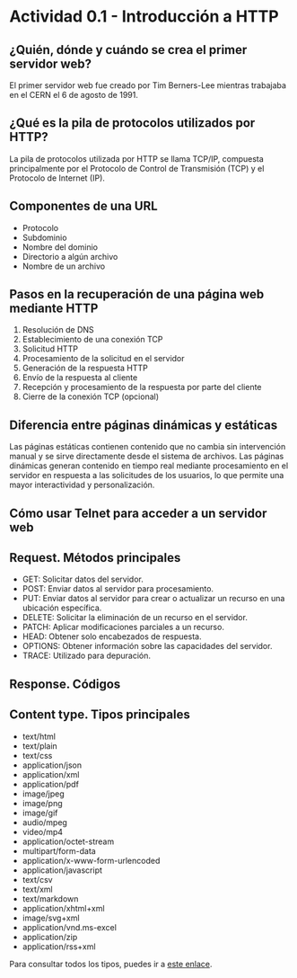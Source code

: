 # Actividad 0.1 - Introducción a HTTP

## ¿Quién, dónde y cuándo se crea el primer servidor web?
El primer servidor web fue creado por Tim Berners-Lee mientras trabajaba en el CERN el 6 de agosto de 1991.

## ¿Qué es la pila de protocolos utilizados por HTTP?
La pila de protocolos utilizada por HTTP se llama TCP/IP, compuesta principalmente por el Protocolo de Control de Transmisión (TCP) y el Protocolo de Internet (IP).

## Componentes de una URL
- Protocolo
- Subdominio
- Nombre del dominio
- Directorio a algún archivo
- Nombre de un archivo

## Pasos en la recuperación de una página web mediante HTTP
1. Resolución de DNS
2. Establecimiento de una conexión TCP
3. Solicitud HTTP
4. Procesamiento de la solicitud en el servidor
5. Generación de la respuesta HTTP
6. Envío de la respuesta al cliente
7. Recepción y procesamiento de la respuesta por parte del cliente
8. Cierre de la conexión TCP (opcional)

## Diferencia entre páginas dinámicas y estáticas
Las páginas estáticas contienen contenido que no cambia sin intervención manual y se sirve directamente desde el sistema de archivos. Las páginas dinámicas generan contenido en tiempo real mediante procesamiento en el servidor en respuesta a las solicitudes de los usuarios, lo que permite una mayor interactividad y personalización.

## Cómo usar Telnet para acceder a un servidor web

## Request. Métodos principales
- GET: Solicitar datos del servidor.
- POST: Enviar datos al servidor para procesamiento.
- PUT: Enviar datos al servidor para crear o actualizar un recurso en una ubicación específica.
- DELETE: Solicitar la eliminación de un recurso en el servidor.
- PATCH: Aplicar modificaciones parciales a un recurso.
- HEAD: Obtener solo encabezados de respuesta.
- OPTIONS: Obtener información sobre las capacidades del servidor.
- TRACE: Utilizado para depuración.

## Response. Códigos

## Content type. Tipos principales
- text/html
- text/plain
- text/css
- application/json
- application/xml
- application/pdf
- image/jpeg
- image/png
- image/gif
- audio/mpeg
- video/mp4
- application/octet-stream
- multipart/form-data
- application/x-www-form-urlencoded
- application/javascript
- text/csv
- text/xml
- text/markdown
- application/xhtml+xml
- image/svg+xml
- application/vnd.ms-excel
- application/zip
- application/rss+xml

Para consultar todos los tipos, puedes ir a [este enlace](https://www.iana.org/assignments/media-types/media-types.xhtml).
